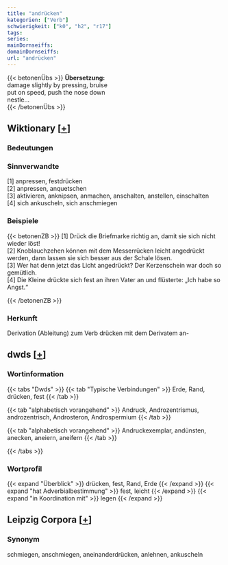 ```yaml
---
title: "andrücken"
kategorien: ["Verb"]
schwierigkeit: ["k0", "h2", "r17"]
tags:
series:
mainDornseiffs:
domainDornseiffs:
url: "andrücken"
---
```


{{< betonenÜbs >}}
**Übersetzung:**  
damage slightly by pressing, bruise  
put on speed, push the nose down  
nestle...  
{{< /betonenÜbs >}}

## Wiktionary [[+](https://de.wiktionary.org/wiki/andrücken)]

### Bedeutungen

### Sinnverwandte
[1] anpressen, festdrücken  
[2] anpressen, anquetschen  
[3] aktivieren, anknipsen, anmachen, anschalten, anstellen, einschalten  
[4] sich ankuscheln, sich anschmiegen  

### Beispiele
{{< betonenZB >}}
[1] Drück die Briefmarke richtig an, damit sie sich nicht wieder löst!  
[2] Knoblauchzehen können mit dem Messerrücken leicht angedrückt werden, dann lassen sie sich besser aus der Schale lösen.  
[3] Wer hat denn jetzt das Licht angedrückt? Der Kerzenschein war doch so gemütlich.  
[4] Die Kleine drückte sich fest an ihren Vater an und flüsterte: „Ich habe so Angst.“  

{{< /betonenZB >}}
### Herkunft
Derivation (Ableitung) zum Verb drücken mit dem Derivatem an-  



## dwds [[+](https://www.dwds.de/wb/andrücken)]

### Wortinformation
{{< tabs "Dwds" >}}
{{< tab "Typische Verbindungen" >}}
Erde, Rand, drücken, fest
{{< /tab >}}

{{< tab "alphabetisch vorangehend" >}}
Andruck, Androzentrismus, androzentrisch, Androsteron, Androspermium
{{< /tab >}}

{{< tab "alphabetisch vorangehend" >}}
Andruckexemplar, andünsten, anecken, aneiern, aneifern
{{< /tab >}}

{{< /tabs >}}

### Wortprofil
{{< expand "Überblick" >}} drücken, fest, Rand, Erde {{< /expand >}}
{{< expand "hat Adverbialbestimmung" >}} fest, leicht {{< /expand >}}
{{< expand "in Koordination mit" >}} legen {{< /expand >}}

## Leipzig Corpora [[+](https://corpora.uni-leipzig.de/en/res?word=andrücken&corpusId=deu_newscrawl-public_2018)]


### Synonym
schmiegen, anschmiegen, aneinanderdrücken, anlehnen, ankuscheln

